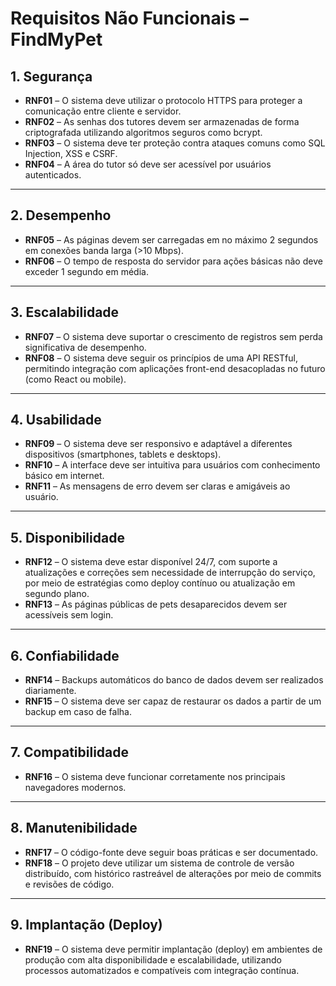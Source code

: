 # Requisitos Não Funcionais – FindMyPet

## 1. Segurança

- **RNF01** – O sistema deve utilizar o protocolo HTTPS para proteger a comunicação entre cliente e servidor.
- **RNF02** – As senhas dos tutores devem ser armazenadas de forma criptografada utilizando algoritmos seguros como bcrypt.
- **RNF03** – O sistema deve ter proteção contra ataques comuns como SQL Injection, XSS e CSRF.
- **RNF04** – A área do tutor só deve ser acessível por usuários autenticados.

---

## 2. Desempenho

- **RNF05** – As páginas devem ser carregadas em no máximo 2 segundos em conexões banda larga (>10 Mbps).
- **RNF06** – O tempo de resposta do servidor para ações básicas não deve exceder 1 segundo em média.

---

## 3. Escalabilidade

- **RNF07** – O sistema deve suportar o crescimento de registros sem perda significativa de desempenho.
- **RNF08** – O sistema deve seguir os princípios de uma API RESTful, permitindo integração com aplicações front-end desacopladas no futuro (como React ou mobile).

---

## 4. Usabilidade

- **RNF09** – O sistema deve ser responsivo e adaptável a diferentes dispositivos (smartphones, tablets e desktops).
- **RNF10** – A interface deve ser intuitiva para usuários com conhecimento básico em internet.
- **RNF11** – As mensagens de erro devem ser claras e amigáveis ao usuário.

---

## 5. Disponibilidade

- **RNF12** – O sistema deve estar disponível 24/7, com suporte a atualizações e correções sem necessidade de interrupção do serviço, por meio de estratégias como deploy contínuo ou atualização em segundo plano.
- **RNF13** – As páginas públicas de pets desaparecidos devem ser acessíveis sem login.

---

## 6. Confiabilidade

- **RNF14** – Backups automáticos do banco de dados devem ser realizados diariamente.
- **RNF15** – O sistema deve ser capaz de restaurar os dados a partir de um backup em caso de falha.

---

## 7. Compatibilidade

- **RNF16** – O sistema deve funcionar corretamente nos principais navegadores modernos.

---

## 8. Manutenibilidade

- **RNF17** – O código-fonte deve seguir boas práticas e ser documentado.
- **RNF18** – O projeto deve utilizar um sistema de controle de versão distribuído, com histórico rastreável de alterações por meio de commits e revisões de código.

---

## 9. Implantação (Deploy)

- **RNF19** – O sistema deve permitir implantação (deploy) em ambientes de produção com alta disponibilidade e escalabilidade, utilizando processos automatizados e compatíveis com integração contínua.